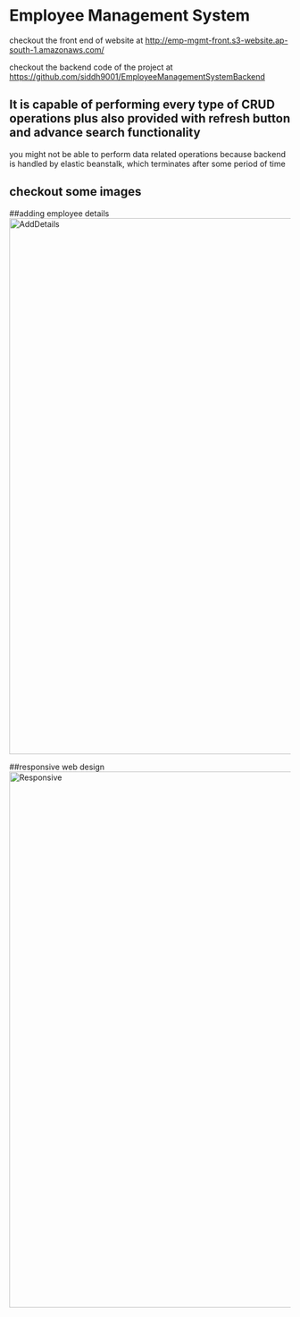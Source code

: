 # Employee Management System

checkout the front end of website at http://emp-mgmt-front.s3-website.ap-south-1.amazonaws.com/

checkout the backend code of the project at https://github.com/siddh9001/EmployeeManagementSystemBackend

## It is capable of performing every type of CRUD operations plus also provided with refresh button and advance search functionality

you might not be able to perform data related operations because backend is handled by elastic beanstalk, which terminates after some period of time

## checkout some images

##adding employee details
<img width="960" alt="AddDetails" src="https://user-images.githubusercontent.com/86849427/213767177-2d3c54ae-231d-41ae-bde8-9bfffdcb92f0.png">

##responsive web design
<img width="960" alt="Responsive" src="https://user-images.githubusercontent.com/86849427/213767300-4b3039f7-0e16-4a65-8977-5a8148886208.png">
